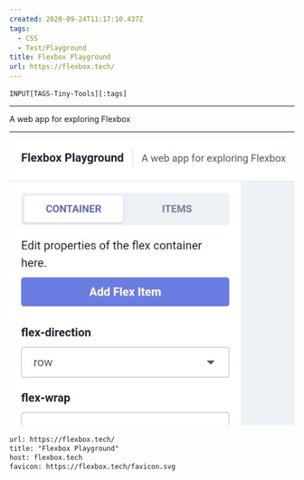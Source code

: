 ```yaml
---
created: 2020-09-24T11:17:10.437Z
tags: 
  - CSS
  - Test/Playground
title: Flexbox Playground
url: https://flexbox.tech/
---
```

```meta-bind
INPUT[TAGS-Tiny-Tools][:tags]
```

___
A web app for exploring Flexbox
___

![](_attachments/flexbox-playground.jpg)

```cardlink
url: https://flexbox.tech/
title: "Flexbox Playground"
host: flexbox.tech
favicon: https://flexbox.tech/favicon.svg
```
